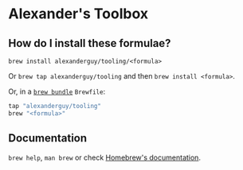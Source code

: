# Alexander's Toolbox

## How do I install these formulae?

`brew install alexanderguy/tooling/<formula>`

Or `brew tap alexanderguy/tooling` and then `brew install <formula>`.

Or, in a [`brew bundle`](https://github.com/Homebrew/homebrew-bundle) `Brewfile`:

```ruby
tap "alexanderguy/tooling"
brew "<formula>"
```

## Documentation

`brew help`, `man brew` or check [Homebrew's documentation](https://docs.brew.sh).
